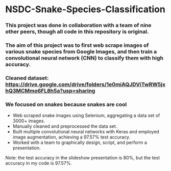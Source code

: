 # NSDC-Snake-Species-Classification
### This project was done in collaboration with a team of nine other peers, though all code in this repository is original.
### The aim of this project was to first web scrape images of various snake species from Google Images, and then train a convolutional neural network (CNN) to classify them with high accuracy.
### Cleaned dataset: https://drive.google.com/drive/folders/1e0miAQJDViTwRW5jxhQ3MCMmo6FL8h5a?usp=sharing
### We focused on snakes because snakes are cool

- Web scraped snake images using Selenium, aggregating a data set of 3000+ images.
- Manually cleaned and preprocessed the data set.
- Built multiple convolutional neural networks with Keras and employed image augmentation, achieving a  97.57% test accuracy.
- Worked with a team to graphically design, script, and perform a presentation.

Note: the test accuracy in the slideshow presentation is 80%, but the test accuracy in my code is 97.57%.
